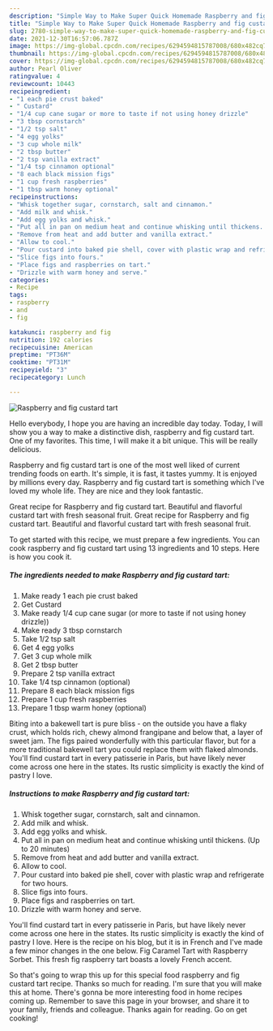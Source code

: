 ```yaml
---
description: "Simple Way to Make Super Quick Homemade Raspberry and fig custard tart"
title: "Simple Way to Make Super Quick Homemade Raspberry and fig custard tart"
slug: 2780-simple-way-to-make-super-quick-homemade-raspberry-and-fig-custard-tart
date: 2021-12-30T16:57:06.787Z
image: https://img-global.cpcdn.com/recipes/6294594815787008/680x482cq70/raspberry-and-fig-custard-tart-recipe-main-photo.jpg
thumbnail: https://img-global.cpcdn.com/recipes/6294594815787008/680x482cq70/raspberry-and-fig-custard-tart-recipe-main-photo.jpg
cover: https://img-global.cpcdn.com/recipes/6294594815787008/680x482cq70/raspberry-and-fig-custard-tart-recipe-main-photo.jpg
author: Pearl Oliver
ratingvalue: 4
reviewcount: 10443
recipeingredient:
- "1 each pie crust baked"
- " Custard"
- "1/4 cup cane sugar or more to taste if not using honey drizzle"
- "3 tbsp cornstarch"
- "1/2 tsp salt"
- "4 egg yolks"
- "3 cup whole milk"
- "2 tbsp butter"
- "2 tsp vanilla extract"
- "1/4 tsp cinnamon optional"
- "8 each black mission figs"
- "1 cup fresh raspberries"
- "1 tbsp warm honey optional"
recipeinstructions:
- "Whisk together sugar, cornstarch, salt and cinnamon."
- "Add milk and whisk."
- "Add egg yolks and whisk."
- "Put all in pan on medium heat and continue whisking until thickens. (Up to 20 minutes)"
- "Remove from heat and add butter and vanilla extract."
- "Allow to cool."
- "Pour custard into baked pie shell, cover with plastic wrap and refrigerate for two hours."
- "Slice figs into fours."
- "Place figs and raspberries on tart."
- "Drizzle with warm honey and serve."
categories:
- Recipe
tags:
- raspberry
- and
- fig

katakunci: raspberry and fig 
nutrition: 192 calories
recipecuisine: American
preptime: "PT36M"
cooktime: "PT31M"
recipeyield: "3"
recipecategory: Lunch

---
```



![Raspberry and fig custard tart](https://img-global.cpcdn.com/recipes/6294594815787008/680x482cq70/raspberry-and-fig-custard-tart-recipe-main-photo.jpg)

Hello everybody, I hope you are having an incredible day today. Today, I will show you a way to make a distinctive dish, raspberry and fig custard tart. One of my favorites. This time, I will make it a bit unique. This will be really delicious.

Raspberry and fig custard tart is one of the most well liked of current trending foods on earth. It's simple, it is fast, it tastes yummy. It is enjoyed by millions every day. Raspberry and fig custard tart is something which I've loved my whole life. They are nice and they look fantastic.

Great recipe for Raspberry and fig custard tart. Beautiful and flavorful custard tart with fresh seasonal fruit. Great recipe for Raspberry and fig custard tart. Beautiful and flavorful custard tart with fresh seasonal fruit.


To get started with this recipe, we must prepare a few ingredients. You can cook raspberry and fig custard tart using 13 ingredients and 10 steps. Here is how you cook it.

<!--inarticleads1-->

##### The ingredients needed to make Raspberry and fig custard tart:

1. Make ready 1 each pie crust baked
1. Get  Custard
1. Make ready 1/4 cup cane sugar (or more to taste if not using honey drizzle))
1. Make ready 3 tbsp cornstarch
1. Take 1/2 tsp salt
1. Get 4 egg yolks
1. Get 3 cup whole milk
1. Get 2 tbsp butter
1. Prepare 2 tsp vanilla extract
1. Take 1/4 tsp cinnamon (optional)
1. Prepare 8 each black mission figs
1. Prepare 1 cup fresh raspberries
1. Prepare 1 tbsp warm honey (optional)


Biting into a bakewell tart is pure bliss - on the outside you have a flaky crust, which holds rich, chewy almond frangipane and below that, a layer of sweet jam. The figs paired wonderfully with this particular flavor, but for a more traditional bakewell tart you could replace them with flaked almonds. You&#39;ll find custard tart in every patisserie in Paris, but have likely never come across one here in the states. Its rustic simplicity is exactly the kind of pastry I love. 

<!--inarticleads2-->

##### Instructions to make Raspberry and fig custard tart:

1. Whisk together sugar, cornstarch, salt and cinnamon.
1. Add milk and whisk.
1. Add egg yolks and whisk.
1. Put all in pan on medium heat and continue whisking until thickens. (Up to 20 minutes)
1. Remove from heat and add butter and vanilla extract.
1. Allow to cool.
1. Pour custard into baked pie shell, cover with plastic wrap and refrigerate for two hours.
1. Slice figs into fours.
1. Place figs and raspberries on tart.
1. Drizzle with warm honey and serve.


You&#39;ll find custard tart in every patisserie in Paris, but have likely never come across one here in the states. Its rustic simplicity is exactly the kind of pastry I love. Here is the recipe on his blog, but it is in French and I&#39;ve made a few minor changes in the one below. Fig Caramel Tart with Raspberry Sorbet. This fresh fig raspberry tart boasts a lovely French accent. 

So that's going to wrap this up for this special food raspberry and fig custard tart recipe. Thanks so much for reading. I'm sure that you will make this at home. There's gonna be more interesting food in home recipes coming up. Remember to save this page in your browser, and share it to your family, friends and colleague. Thanks again for reading. Go on get cooking!
